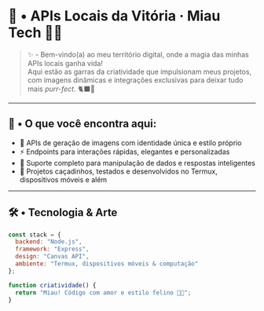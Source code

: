 # 🐾 • APIs Locais da Vitória · Miau Tech 🐱‍💻

> ✨ - Bem-vindo(a) ao meu território digital, onde a magia das minhas APIs locais ganha vida!  
Aqui estão as garras da criatividade que impulsionam meus projetos, com imagens dinâmicas e integrações exclusivas para deixar tudo mais *purr-fect*. 🐈‍⬛💜

---

## 🔎 • O que você encontra aqui:

- 🎨 APIs de geração de imagens com identidade única e estilo próprio  
- ⚡ Endpoints para interações rápidas, elegantes e personalizadas  
- 🤖 Suporte completo para manipulação de dados e respostas inteligentes  
- 🐾 Projetos caçadinhos, testados e desenvolvidos no Termux, dispositivos móveis e além

---

## 🛠️ • Tecnologia & Arte

```js
const stack = {
  backend: "Node.js",
  framework: "Express",
  design: "Canvas API",
  ambiente: "Termux, dispositivos móveis & computação"
};

function criatividade() {
  return "Miau! Código com amor e estilo felino 🐱‍👓";
}
